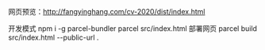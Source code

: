 网页预览：http://fangyinghang.com/cv-2020/dist/index.html

开发模式
npm i -g parcel-bundler
parcel src/index.html
部署网页
parcel build src/index.html --public-url .
